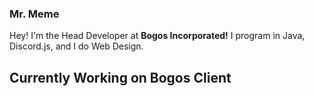 ### Mr. Meme
Hey! I'm the Head Developer at **Bogos Incorporated!**
I program in Java, Discord.js, and I do Web Design.

## Currently Working on Bogos Client
